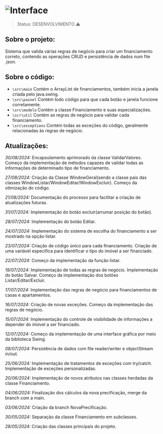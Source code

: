 # ![Interface](https://github.com/user-attachments/assets/5b929ffe-e9ae-4ca2-83d9-ae1881c11e1d)
> Status: DESENVOLVIMENTO ⚠️

## Sobre o projeto:
Sistema que valida várias regras de negócio para criar um financiamento correto, contendo as operações CRUD e persistência de dados num file .json.

## Sobre o código:
- `\src\main` Contém o ArrayList de financiamentos, também inicia a janela criada pelo java.swing.
- `\src\painel` Contém todo código para que cada botão e janela funcione corretamente.
- `\src\modelo` Contém a classe Financiamento e suas especializações.
- `\scr\util` Contém as regras de negócio para validar cada financiamento.
- `\src\exceptions` Contém todas as exceções do código, geralmente relacionadas às regras de negócio.

## Atualizações:
*30/08/2024:* Encapsulamento aprimorado da classe ValidarValores. 
Começo da implementação de métodos capazes de validar todas as informações de determinado tipo de financiamento.

*27/08/2024:* Criação da Classe WindowGeral(sendo a classe pais das classes WindowListar/WindowEditar/WindowExcluir).
              Começo da otimização do código.

*21/08/2024:* Documentação do processo para facilitar a criação de atualizações futuras.

*31/07/2024:* Implementação do botão excluir(arrumar posição do botão).

*28/07/2024:* Implementação do botão Editar.

*24/07/2024:* Implementação do sistema de escolha do financiamento a ser mostrado na opção listar.

*23/07/2024:* Criação de código único para cada financiamento.
Criação de uma variável específica para identificar o tipo do imóvel a ser financiado.

*22/07/2024:* Começo da implementação da função listar.

*19/07/2024:* Implementação de todas as regras de negócio.
Implementação do botão Salvar.
Começo da implementação dos botões Listar/Editar/Excluir.

*17/07/2024:* Implementação das regras de negócio para financiamentos de casas e apartamentos.

*16/07/2024:* Criação de novas exceções.
Começo da implementação das regras de negócio.

*15/07/2024:* Implementação do controle de visibilidade de informações a depender do imóvel a ser financiado.

*12/07/2024:* Começo da implementação de uma interface gráfica por meio da biblioteca Swing.

*08/07/2024:* Persistência de dados com file reader/writer e objectStream in/out.

*25/06/2024:* Implementação de tratamentos de exceções com try/catch.
Implementação de exceções personalizadas.

*20/06/2024:* Implementação de novos atributos nas classes herdadas da classe Financiamento.

*04/06/2024:* Finalização dos cálculos da nova precificação, merge da branch com a main.

*03/06/2024:* Criação da branch NovaPrecificação.

*30/05/2024:* Separação da classe Financiamento em subclasses.

*28/05/2024:* Criação das classes principais do projeto.